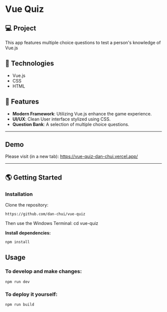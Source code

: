 # Vue Quiz

## 💻 Project
This app features multiple choice questions to test a person's knowledge of Vue.js

## 🚀 Technologies

- Vue.js
- CSS
- HTML

## 💫 Features

- **Modern Framework**: Utilizing Vue.js enhance the game experience.
- **UI/UX**: Clean User interface stylized using CSS.
- **Question Bank**: A selection of multiple choice questions.

---
## Demo

Please visit (in a new tab): 
https://vue-quiz-dan-chui.vercel.app/

---

## 🌎 Getting Started

### Installation

Clone the repository:

```
https://github.com/dan-chui/vue-quiz
```

Then use the Windows Terminal: cd vue-quiz


**Install dependencies:**

```
npm install
```

## Usage
### To develop and make changes:

```
npm run dev
```

### To deploy it yourself:

```
npm run build
```
